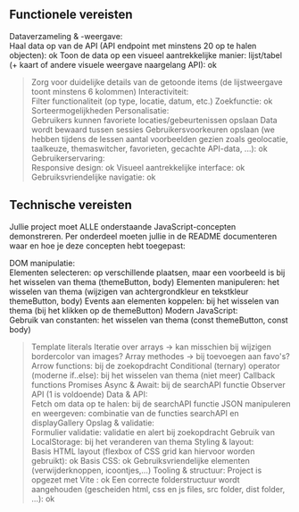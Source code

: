 Functionele vereisten 
---------------------

Dataverzameling & -weergave:  
    Haal data op van de API (API endpoint met minstens 20 op te halen objecten): ok
    Toon de data op een visueel aantrekkelijke manier: lijst/tabel (+ kaart of andere visuele weergave naargelang API): ok
   > Zorg voor duidelijke details van de getoonde items (de lijstweergave toont minstens 6 kolommen)
Interactiviteit:  
   > Filter functionaliteit (op type, locatie, datum, etc.)
    Zoekfunctie: ok
   > Sorteermogelijkheden
Personalisatie:  
  >  Gebruikers kunnen favoriete locaties/gebeurtenissen opslaan
  >  Data wordt bewaard tussen sessies
    Gebruikersvoorkeuren opslaan (we hebben tijdens de lessen aantal voorbeelden gezien zoals geolocatie, taalkeuze, themaswitcher, favorieten, gecachte API-data, ...): ok
Gebruikerservaring:  
    Responsive design: ok
    Visueel aantrekkelijke interface: ok
    Gebruiksvriendelijke navigatie: ok 

Technische vereisten
--------------------
Jullie project moet ALLE onderstaande JavaScript-concepten demonstreren. Per onderdeel moeten jullie in de README documenteren waar en hoe je deze concepten hebt toegepast: 

DOM manipulatie:  
    Elementen selecteren: op verschillende plaatsen, maar een voorbeeld is bij het wisselen van thema (themeButton, body)
    Elementen manipuleren: het wisselen van thema (wijzigen van achtergrondkleur en tekstkleur themeButton, body)
    Events aan elementen koppelen: bij het wisselen van thema (bij het klikken op de themeButton)
Modern JavaScript:  
    Gebruik van constanten: het wisselen van thema (const themeButton, const body)
   > Template literals
   > Iteratie over arrays -> kan misschien bij wijzigen bordercolor van images?
   > Array methodes -> bij toevoegen aan favo's?
    Arrow functions: bij de zoekopdracht
   > Conditional (ternary) operator (moderne if..else): bij het wisselen van thema (niet meer)
   > Callback functions
   > Promises
    Async & Await: bij de searchAPI functie
   > Observer API (1 is voldoende)
Data & API:  
    Fetch om data op te halen: bij de searchAPI functie
    JSON manipuleren en weergeven: combinatie van de functies searchAPI en displayGallery
Opslag & validatie:  
    Formulier validatie: validatie en alert bij zoekopdracht
    Gebruik van LocalStorage: bij het veranderen van thema 
Styling & layout:  
    Basis HTML layout (flexbox of CSS grid kan hiervoor worden gebruikt): ok
    Basis CSS: ok
   > Gebruiksvriendelijke elementen (verwijderknoppen, icoontjes,...)
Tooling & structuur: 
    Project is opgezet met Vite : ok
    Een correcte folderstructuur wordt aangehouden (gescheiden html, css en js files, src folder, dist folder, ...): ok